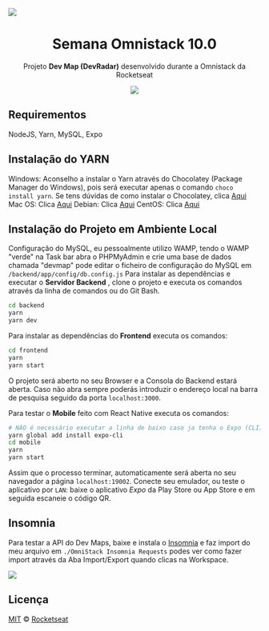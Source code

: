 <img src="./static/omnistack.png" align="center"></img>

<h1 align="center">Semana Omnistack 10.0</h1>
<p align="center">Projeto <strong>Dev Map (DevRadar)</strong> desenvolvido durante a Omnistack da Rocketseat</p>

<p align="center">
  <a aria-label="Completo" href="https://rocketseat.com.br/week-10/aulas#4">
    <img src="https://img.shields.io/badge/OmniStack-done-green?logo=data:image/png;base64,iVBORw0KGgoAAAANSUhEUgAAABAAAAAQCAMAAAAoLQ9TAAAALVBMVEVHcExxWsF0XMJzXMJxWcFsUsD///9jRrzY0u6Xh9Gsn9n39fyMecy0qd2bjNJWBT0WAAAABHRSTlMA2Do606wF2QAAAGlJREFUGJVdj1cWwCAIBLEsRU3uf9xobDH8+GZwUYi8i6ucJwrxKE+7D0G9Q4vlYqtmCSjndr4CgCgzlyFgfKfKCVO0LrPKjmiqMxGXkJwNnXskqWG+1oSM+BSwD8f29YLNjvx/OQrn+g99oQSoNmt3PgAAAABJRU5ErkJggg=="></img>
  </a>
</p>

## Requirementos

NodeJS, Yarn, MySQL, Expo

## Instalação do YARN

Windows: Aconselho a instalar o Yarn através do Chocolatey (Package Manager do Windows), pois será executar apenas o comando `choco install yarn`.
Se tens dúvidas de como instalar o Chocolatey, clica [Aqui](https://chocolatey.org/install)
Mac OS: Clica [Aqui](https://yarnpkg.com/lang/en/docs/install/#mac-stable)
Debian: Clica [Aqui](https://yarnpkg.com/lang/en/docs/install/#debian-stable)
CentOS: Clica [Aqui](https://yarnpkg.com/lang/en/docs/install/#centos-stable)

## Instalação do Projeto em Ambiente Local

Configuração do MySQL, eu pessoalmente utilizo WAMP, tendo o WAMP "verde" na Task bar abra o PHPMyAdmin e crie uma base de dados chamada "devmap" pode editar o ficheiro de configuração do MySQL em `/backend/app/config/db.config.js`
Para instalar as dependências e executar o **Servidor Backend** , clone o projeto e executa os comandos através da linha de comandos ou do Git Bash.

```bash
cd backend
yarn
yarn dev
```

Para instalar as dependências do **Frontend** executa os comandos:

```bash
cd frontend
yarn
yarn start
```

O projeto será aberto no seu Browser e a Consola do Backend estará aberta. Caso não abra sempre poderás introduzir o endereço local na barra de pesquisa seguido da porta `localhost:3000`.

Para testar o **Mobile** feito com React Native executa os comandos:

```bash
# NÃO é necessário executar a linha de baixo caso ja tenha o Expo (CLI) instalado!
yarn global add install expo-cli
cd mobile
yarn
yarn start
```

Assim que o processo terminar, automaticamente será aberta no seu navegador a página `localhost:19002`. Conecte seu emulador, ou teste o aplicativo por `LAN`: baixe o aplicativo _Expo_ da Play Store ou App Store e em seguida escaneie o código QR.

## Insomnia

Para testar a API do Dev Maps, baixe e instala o [Insomnia](https://insomnia.rest/download/) e faz import do meu arquivo em `./OmniStack Insomnia Requests` podes ver como fazer import através da Aba Import/Export quando clicas na Workspace.

<img align="center" src="./static/insomnia.png"></img>

## Licença

[MIT](./LICENSE) &copy; [Rocketseat](https://rocketseat.com.br/)
